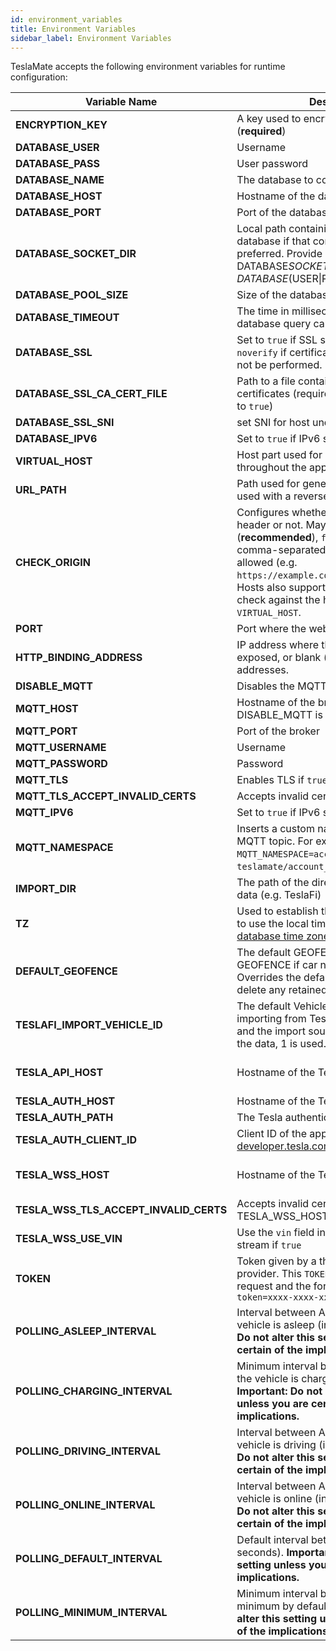 ```yaml
---
id: environment_variables
title: Environment Variables
sidebar_label: Environment Variables
---
```


TeslaMate accepts the following environment variables for runtime configuration:

| Variable Name| Description| Default Value|
| -------------------------------------- | ---------------------------------------------------------------------------------------------------------------------------------------------------------------------------------------------------------------------------------------------------------------------------------------------------------------- | --------------------------------------------------------------------------------------- |
| **ENCRYPTION_KEY**| A key used to encrypt the Tesla API tokens (**required**)||
| **DATABASE_USER**| Username||
| **DATABASE_PASS**| User password||
| **DATABASE_NAME**| The database to connect to||
| **DATABASE_HOST**| Hostname of the database server||
| **DATABASE_PORT**|Port of the database server| 5432|
| **DATABASE_SOCKET_DIR**| Local path containing UNIX socket for database if that connection mechanic is preferred. Provide one of DATABASE*SOCKET_DIR and DATABASE*(USER\|PASS\|HOST\|PORT)||
| **DATABASE_POOL_SIZE**|Size of the database connection pool| 10|
| **DATABASE_TIMEOUT**| The time in milliseconds to wait for database query calls to finish| 60000|
| **DATABASE_SSL**| Set to `true` if SSL should be enabled or `noverify` if certificate verification should not be performed.|false|
| **DATABASE_SSL_CA_CERT_FILE**| Path to a file containing PEM-encoded CA certificates (required if `DATABASE_SSL` is set to `true`)||
| **DATABASE_SSL_SNI**| set SNI for host undel ssl mode||
| **DATABASE_IPV6**| Set to `true` if IPv6 should be used|false|
| **VIRTUAL_HOST**|Host part used for generating URLs throughout the app| localhost|
| **URL_PATH**|Path used for generating URLs (can be used with a reverse proxy)| /|
| **CHECK_ORIGIN**| Configures whether to check the origin header or not. May be `true` (**recommended**), `false` (*default*) or a comma-separated list of hosts that are allowed (e.g. `https://example.com,//another.com:8080`). Hosts also support wildcards. If `true`, it will check against the host value in `VIRTUAL_HOST`.|false|
| **PORT**| Port where the web interface is exposed|4000|
| **HTTP_BINDING_ADDRESS**| IP address where the web interface is exposed, or blank (*default*) meaning all addresses.||
| **DISABLE_MQTT**| Disables the MQTT feature if `true`|false|
| **MQTT_HOST**| Hostname of the broker (**required** unless DISABLE_MQTT is `true`)||
| **MQTT_PORT**|Port of the broker| 1883 (8883 for MQTT over TLS)|
| **MQTT_USERNAME**| Username||
| **MQTT_PASSWORD**| Password||
| **MQTT_TLS**| Enables TLS if `true`|false|
| **MQTT_TLS_ACCEPT_INVALID_CERTS**| Accepts invalid certificates if `true`| false|
| **MQTT_IPV6**| Set to `true` if IPv6 should be used| false                                                                                   |
| **MQTT_NAMESPACE**| Inserts a custom namespace into the MQTT topic. For example, with `MQTT_NAMESPACE=account_0`: `teslamate/account_0/cars/$car_id/state`.||
| **IMPORT_DIR**| The path of the directory for the import of data (e.g. TeslaFi)| ./import|
| **TZ**| Used to establish the local time zone, e.g. to use the local time in logs. See [List of tz database time zones](https://en.wikipedia.org/wiki/List_of_tz_database_time_zones).                                                                                                                                   |                                                                                         |
| **DEFAULT_GEOFENCE**| The default GEOFENCE to send via GEOFENCE if car not in geofence. Overrides the default of "" which will delete any retained value.| "" (no quotes)                                                                          |
| **TESLAFI_IMPORT_VEHICLE_ID**| The default Vehicle ID used when importing from TeslaFi. If it is not defined and the import source does not contain the data, 1 is used.|                                                                                         |
| **TESLA_API_HOST**| Hostname of the Tesla API| <https://owner-api.teslamotors.com> (or for chinese: <https://owner-api.vn.cloud.tesla.cn>) |
| **TESLA_AUTH_HOST**| Hostname of the Tesla authentication API| <https://auth.tesla.com>                                                                  |
| **TESLA_AUTH_PATH**| The Tesla authentication path| /oauth2/v3                                                                              |
| **TESLA_AUTH_CLIENT_ID**| Client ID of the application registered on [developer.tesla.com](https://developer.tesla.com)| ownerapi|
| **TESLA_WSS_HOST**| Hostname of the Tesla streaming| wss://streaming.vn.teslamotors.com (or for chinese: wss://streaming.vn.cloud.tesla.cn)  |
| **TESLA_WSS_TLS_ACCEPT_INVALID_CERTS** | Accepts invalid certificates on TESLA_WSS_HOST if `true`||
| **TESLA_WSS_USE_VIN**| Use the `vin` field instead of `vid` to connect stream if `true`||
| **TOKEN**| Token given by a third party Tesla API provider. This `TOKEN` is added to each API request and the format must be `?token=xxxx-xxxx-xxxx`||
| **POLLING_ASLEEP_INTERVAL**| Interval between API fetch when the vehicle is asleep (in seconds). **Important: Do not alter this setting unless you are certain of the implications.**| 30|
| **POLLING_CHARGING_INTERVAL**| Minimum interval between API fetch when the vehicle is charging (in seconds). **Important: Do not alter this setting unless you are certain of the implications.**| 5|
| **POLLING_DRIVING_INTERVAL**| Interval between API fetch when the vehicle is driving (in seconds). **Important: Do not alter this setting unless you are certain of the implications.**| 2.5|
| **POLLING_ONLINE_INTERVAL**| Interval between API fetch when the vehicle is online (in seconds). **Important: Do not alter this setting unless you are certain of the implications.**| 60|
| **POLLING_DEFAULT_INTERVAL**           | Default interval between API fetch (in seconds). **Important: Do not alter this setting unless you are certain of the implications.**| 15|
| **POLLING_MINIMUM_INTERVAL**| Minimum interval between API fetch. No minimum by default. **Important: Do not alter this setting unless you are certain of the implications.**| 0|
